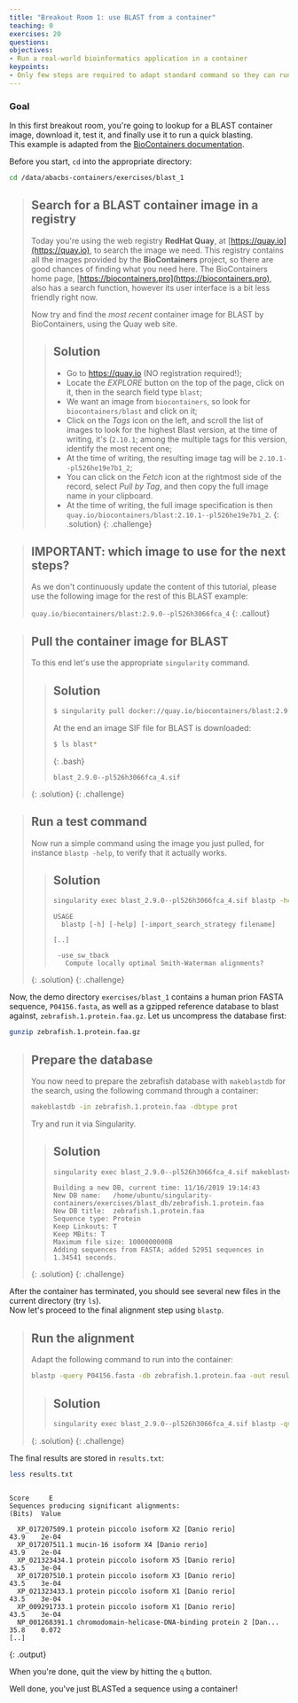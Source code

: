 ```yaml
---
title: "Breakout Room 1: use BLAST from a container"
teaching: 0
exercises: 20
questions:
objectives:
- Run a real-world bioinformatics application in a container
keypoints:
- Only few steps are required to adapt standard command so they can run from a container
---
```



### Goal

In this first breakout room, you're going to lookup for a BLAST container image, download it, test it, and finally use it to run a quick blasting.  
This example is adapted from the [BioContainers documentation](http://biocontainers-edu.biocontainers.pro/en/latest/running_example.html).

Before you start, `cd` into the appropriate directory:

```bash
cd /data/abacbs-containers/exercises/blast_1
```


> ## Search for a BLAST container image in a registry
> 
> Today you're using the web registry **RedHat Quay**, at [https://quay.io](https://quay.io), to search the image we need.  This registry contains all the images provided by the **BioContainers** project, so there are good chances of finding what you need here.  The BioContainers home page, [https://biocontainers.pro](https://biocontainers.pro), also has a search function, however its user interface is a bit less friendly right now.
> 
> Now try and find the *most recent* container image for BLAST by BioContainers, using the Quay web site.
> 
> > ## Solution
> > 
> > * Go to https://quay.io (NO registration required!);
> > * Locate the *EXPLORE* button on the top of the page, click on it, then in the search field type `blast`;
> > * We want an image from `biocontainers`, so look for `biocontainers/blast` and click on it;
> > * Click on the *Tags* icon on the left, and scroll the list of images to look for the highest Blast version, at the time of writing, it's (`2.10.1`; among the multiple tags for this version, identify the most recent one;
> > * At the time of writing, the resulting image tag will be `2.10.1--pl526he19e7b1_2`;
> > * You can click on the *Fetch* icon at the rightmost side of the record, select *Pull by Tag*, and then copy the full image name in your clipboard.
> > * At the time of writing, the full image specification is then `quay.io/biocontainers/blast:2.10.1--pl526he19e7b1_2`.
> {: .solution}
{: .challenge}


> ## IMPORTANT: which image to use for the next steps?
> 
> As we don't continuously update the content of this tutorial, please use the following image for the rest of this BLAST example:
> 
> `quay.io/biocontainers/blast:2.9.0--pl526h3066fca_4`
{: .callout}


> ## Pull the container image for BLAST
> 
> To this end let's use the appropriate `singularity` command.
> 
> > ## Solution
> > 
> > ```bash
> > $ singularity pull docker://quay.io/biocontainers/blast:2.9.0--pl526h3066fca_4
> > ```
> > 
> > At the end an image SIF file for BLAST is downloaded:
> > 
> > ```bash
> > $ ls blast*
> > ```
> > {: .bash}
> > 
> > ```output
> > blast_2.9.0--pl526h3066fca_4.sif
> > ```
> {: .solution}
{: .challenge}


> ## Run a test command
>
> Now run a simple command using the image you just pulled, for instance `blastp -help`, to verify that it actually works.
>
> > ## Solution
> >
> > ```bash
> > singularity exec blast_2.9.0--pl526h3066fca_4.sif blastp -help
> > ```
> >
> > ```output
> > USAGE
> >   blastp [-h] [-help] [-import_search_strategy filename]
> >
> > [..]
> >
> >  -use_sw_tback
> >    Compute locally optimal Smith-Waterman alignments?
> > ```
> {: .solution}
{: .challenge}


Now, the demo directory `exercises/blast_1` contains a human prion FASTA sequence, `P04156.fasta`, as well as a gzipped reference database to blast against, `zebrafish.1.protein.faa.gz`.  Let us uncompress the database first:

```bash
gunzip zebrafish.1.protein.faa.gz
```


> ## Prepare the database
>
> You now need to prepare the zebrafish database with `makeblastdb` for the search, using the following command through a container:
>
> ```bash
> makeblastdb -in zebrafish.1.protein.faa -dbtype prot
> ```
>
> Try and run it via Singularity.
>
> > ## Solution
> >
> > ```bash
> > singularity exec blast_2.9.0--pl526h3066fca_4.sif makeblastdb -in zebrafish.1.protein.faa -dbtype prot
> > ```
> > ```output
> > Building a new DB, current time: 11/16/2019 19:14:43
> > New DB name:   /home/ubuntu/singularity-containers/exercises/blast_db/zebrafish.1.protein.faa
> > New DB title:  zebrafish.1.protein.faa
> > Sequence type: Protein
> > Keep Linkouts: T
> > Keep MBits: T
> > Maximum file size: 1000000000B
> > Adding sequences from FASTA; added 52951 sequences in 1.34541 seconds.
> > ```
> {: .solution}
{: .challenge}


After the container has terminated, you should see several new files in the current directory (try `ls`).  
Now let's proceed to the final alignment step using `blastp`. 


> ## Run the alignment
>
> Adapt the following command to run into the container:
>
> ```bash
> blastp -query P04156.fasta -db zebrafish.1.protein.faa -out results.txt
> ```
>
> > ## Solution
> >
> > ```bash
> > singularity exec blast_2.9.0--pl526h3066fca_4.sif blastp -query P04156.fasta -db zebrafish.1.protein.faa -out results.txt
> > ```
> {: .solution}
{: .challenge}

The final results are stored in `results.txt`:

```bash
less results.txt
```

```output
                                                                      Score     E
Sequences producing significant alignments:                          (Bits)  Value

  XP_017207509.1 protein piccolo isoform X2 [Danio rerio]             43.9    2e-04
  XP_017207511.1 mucin-16 isoform X4 [Danio rerio]                    43.9    2e-04
  XP_021323434.1 protein piccolo isoform X5 [Danio rerio]             43.5    3e-04
  XP_017207510.1 protein piccolo isoform X3 [Danio rerio]             43.5    3e-04
  XP_021323433.1 protein piccolo isoform X1 [Danio rerio]             43.5    3e-04
  XP_009291733.1 protein piccolo isoform X1 [Danio rerio]             43.5    3e-04
  NP_001268391.1 chromodomain-helicase-DNA-binding protein 2 [Dan...  35.8    0.072
[..]
```
{: .output}

When you're done, quit the view by hitting the `q` button.

Well done, you've just BLASTed a sequence using a container!
